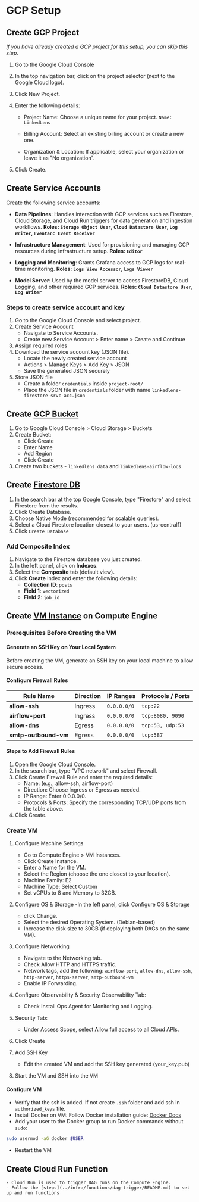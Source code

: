 # GCP Setup

## Create GCP Project
*If you have already created a GCP project for this setup, you can skip this step.*
1. Go to the Google Cloud Console
2. In the top navigation bar, click on the project selector (next to the Google Cloud logo).
3. Click New Project.
4. Enter the following details:
    - Project Name: Choose a unique name for your project. `Name: LinkedLens`

    - Billing Account: Select an existing billing account or create a new one.

    - Organization & Location: If applicable, select your organization or leave it as "No organization".

5. Click Create. 


## Create Service Accounts

Create the following service accounts:
- **Data Pipelines**: Handles interaction with GCP services such as Firestore, Cloud Storage, and Cloud Run triggers for data generation and ingestion workflows. **Roles: `Storage Object User`, `Cloud Datastore User`, `Log Writer`, `Eventarc Event Receiver`**

- **Infrastructure Management**: Used for provisioning and managing GCP resources during infrastructure setup. **Roles: `Editor`**

- **Logging and Monitoring**: Grants Grafana access to GCP logs for real-time monitoring. **Roles: `Logs View Accessor`, `Logs Viewer`**

- **Model Server**: Used by the model server to access FirestoreDB, Cloud Logging, and other required GCP services. **Roles: `Cloud Datastore User`, `Log Writer`**


### Steps to create service account and key
1. Go to the Google Cloud Console and select project.
2. Create Service Account
   - Navigate to Service Accounts. 
   - Create new Service Account > Enter name > Create and Continue 
3. Assign required roles
4. Download the service account key (JSON file).
   - Locate the newly created service account
   - Actions > Manage Keys > Add Key > JSON
   - Save the generated JSON securely
5. Store JSON file
   - Create a folder `credentials` inside `project-root/`
   - Place the JSON file in `credentials` folder with name `linkedlens-firestore-srvc-acc.json`

## Create [GCP Bucket](https://cloud.google.com/storage/docs/creating-buckets)
1. Go to Google Cloud Console > Cloud Storage > Buckets
2. Create Bucket:
    - Click Create
    - Enter Name
    - Add Region
    - Click Create
3. Create two buckets - `linkedlens_data` and `linkedlens-airflow-logs`

    

## Create [Firestore DB](https://firebase.google.com/docs/firestore/quickstart)
1. In the search bar at the top Google Console, type "Firestore" and select Firestore from the results.
2. Click Create Database.
3. Choose Native Mode (recommended for scalable queries).
4. Select a Cloud Firestore location closest to your users. (us-central1)
5. Click `Create Database`

### Add Composite Index
1. Navigate to the Firestore database you just created.
2. In the left panel, click on **Indexes**.
3. Select the **Composite** tab (default view).
4. Click **Create** Index and enter the following details:
    - **Collection ID**: `posts`
    - **Field 1**: `vectorized`
    - **Field 2**: `job_id`

## Create [VM Instance](https://cloud.google.com/compute/docs/create-linux-vm-instance) on Compute Engine

### Prerequisites Before Creating the VM

#### Generate an SSH Key on Your Local System
Before creating the VM, generate an SSH key on your local machine to allow secure access.

#### Configure Firewall Rules

| **Rule Name**         | **Direction** | **IP Ranges**   | **Protocols / Ports**   |
|-----------------------|--------------|-----------------|-------------------------|
| **allow-ssh**        | Ingress      | `0.0.0.0/0`     | `tcp:22`                |
| **airflow-port**     | Ingress      | `0.0.0.0/0`     | `tcp:8080, 9090`        |
| **allow-dns**        | Egress       | `0.0.0.0/0`     | `tcp:53, udp:53`        |
| **smtp-outbound-vm** | Egress       | `0.0.0.0/0`     | `tcp:587`               |


#### Steps to Add Firewall Rules
1. Open the Google Cloud Console.
2. In the search bar, type "VPC network" and select Firewall.
3. Click Create Firewall Rule and enter the required details:
    - Name: (e.g., allow-ssh, airflow-port)
    - Direction: Choose Ingress or Egress as needed.
    - IP Range: Enter 0.0.0.0/0.
    - Protocols & Ports: Specify the corresponding TCP/UDP ports from the table above.
4. Click Create.


### Create VM
1. Configure Machine Settings
    - Go to Compute Engine > VM Instances.
    - Click Create Instance.
    - Enter a Name for the VM.
    - Select the Region (choose the one closest to your location).
    - Machine Family: E2
    - Machine Type: Select Custom
    - Set vCPUs to 8 and Memory to 32GB.
2. Configure OS & Storage
    -In the left panel, click Configure OS & Storage
    - click Change.
    - Select the desired Operating System. (Debian-based)
    - Increase the disk size to 30GB (if deploying both DAGs on the same VM).

3. Configure Networking
    - Navigate to the Networking tab.
    - Check Allow HTTP and HTTPS traffic.
    - Network tags, add the following: `airflow-port`, `allow-dns`, `allow-ssh`, `http-server`, `https-server`, `smtp-outbound-vm`
    - Enable IP Forwarding.

4. Configure Observability & Security
Observability Tab:
    - Check Install Ops Agent for Monitoring and Logging.

5. Security Tab:
    - Under Access Scope, select Allow full access to all Cloud APIs.

6. Click Create
7. Add SSH Key
    - Edit the created VM and add the SSH key generated (your_key.pub)

8. Start the VM and SSH into the VM


#### Configure VM
- Verify that the ssh is added. If not create `.ssh` folder and add ssh in `authorized_keys` file.
- Install Docker on VM: Follow Docker installation guide: [Docker Docs](https://docs.docker.com/engine/install/debian/)
- Add your user to the Docker group to run Docker commands without `sudo`:
```bash
sudo usermod -aG docker $USER
```
- Restart the VM

  
## Create Cloud Run Function
    - Cloud Run is used to trigger DAG runs on the Compute Engine.
    - Follow the [steps](../infra/functions/dag-trigger/README.md) to set up and run functions

<!-- 7. Add Secrets to GitHub
    - Go to GitHub Repository
    - Navigate to Settings
    - Select `Secrets` under Security
    - Add New Secret
  Add all .env variables and the ones mentioned below:
  - `HOST_NAME`: VM name
  - `SERVER_IP`: Public IP of VM
  - `SERVER_USERNAME`: $USER
  - `SSH_PORT`: 22
  - `SERVER_KEY`: Private SSH Key -->
